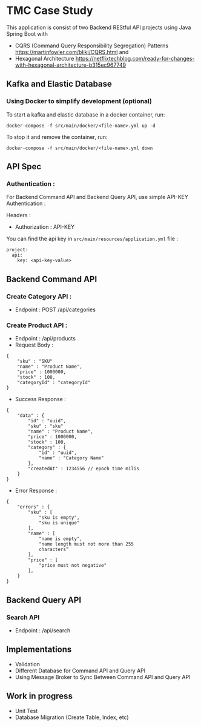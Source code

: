 # TMC Case Study

This application is consist of two Backend REStful API projects using Java Spring Boot
with

- CQRS (Command Query Responsibility Segregation)
  Patterns https://martinfowler.com/bliki/CQRS.html and
- Hexagonal Architecture
  https://netflixtechblog.com/ready-for-changes-with-hexagonal-architecture-b315ec967749

## Kafka and Elastic Database

### Using Docker to simplify development (optional)

To start a kafka and elastic database in a docker container, run:

```
docker-compose -f src/main/docker/<file-name>.yml up -d
```

To stop it and remove the container, run:

```
docker-compose -f src/main/docker/<file-name>.yml down
```

## API Spec

### Authentication :

For Backend Command API and Backend Query API, use simple
API-KEY Authentication :

Headers :
- Authorization : API-KEY

You can find the api key in `src/main/resources/application.yml` file :

```
project:
  api:
    key: <api-key-value>
```

## Backend Command API

### Create Category API :

- Endpoint : POST /api/categories

### Create Product API :

- Endpoint : /api/products
- Request Body :
```
{
    "sku" : "SKU"
    "name" : "Product Name",
    "price" : 1000000,
    "stock" : 100,
    "categoryId" : "categoryId"
}
```

- Success Response :
```
{
    "data" : {
        "id" : "uuid",
        "sku" : "sku"
        "name" : "Product Name",
        "price" : 1000000,
        "stock" : 100,
        "category" : {
            "id" : "uuid",
            "name" : "Category Name"
        },
        "createdAt" : 1234556 // epoch time milis
    }
}
```

- Error Response :
```
{
    "errors" : {
        "sku" : [
            "sku is empty",
            "sku is unique"
        ],
        "name" : [
            "name is empty",
            "name length must not more than 255
            characters”
        ],
        "price" : [
            "price must not negative"
        ],
    }
}
```

## Backend Query API

### Search API

- Endpoint : /api/search

## Implementations

- Validation
- Different Database for Command API and Query API
- Using Message Broker to Sync Between Command API
  and Query API

## Work in progress

- Unit Test
- Database Migration (Create Table, Index, etc)